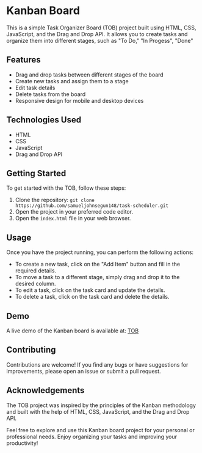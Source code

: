 # Kanban Board

This is a simple Task Organizer Board (TOB) project built using HTML, CSS, JavaScript, and the Drag and Drop API. It allows you to create tasks and organize them into different stages, such as "To Do," "In Progess", "Done"

## Features

- Drag and drop tasks between different stages of the board
- Create new tasks and assign them to a stage
- Edit task details
- Delete tasks from the board
- Responsive design for mobile and desktop devices

## Technologies Used

- HTML
- CSS
- JavaScript
- Drag and Drop API

## Getting Started

To get started with the TOB, follow these steps:

1. Clone the repository: `git clone https://github.com/samueljohnsegun148/task-scheduler.git`
2. Open the project in your preferred code editor.
3. Open the `index.html` file in your web browser.

## Usage

Once you have the project running, you can perform the following actions:

- To create a new task, click on the "Add Item" button and fill in the required details.
- To move a task to a different stage, simply drag and drop it to the desired column.
- To edit a task, click on the task card and update the details.
- To delete a task, click on the task card and delete the details.

## Demo

A live demo of the Kanban board is available at: [TOB](https://samueljohnsegun148.github.io/task-scheduler/)


## Contributing

Contributions are welcome! If you find any bugs or have suggestions for improvements, please open an issue or submit a pull request.

## Acknowledgements

The TOB project was inspired by the principles of the Kanban methodology and built with the help of HTML, CSS, JavaScript, and the Drag and Drop API.

Feel free to explore and use this Kanban board project for your personal or professional needs. Enjoy organizing your tasks and improving your productivity!
